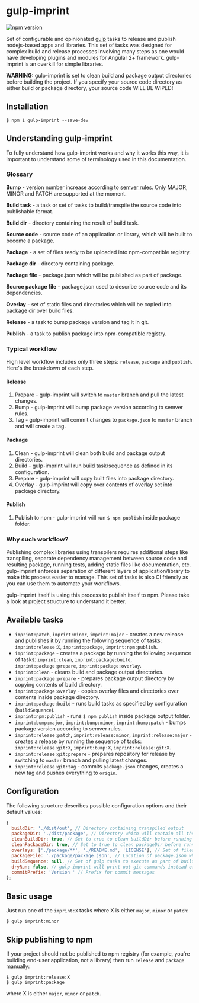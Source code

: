 # gulp-imprint

[![npm version](https://badge.fury.io/js/gulp-imprint.svg)](https://badge.fury.io/js/gulp-imprint)

Set of configurable and opinionated [gulp](https://gulpjs.com/) tasks to release and publish nodejs-based apps and libraries.
This set of tasks was designed for complex build and release processes involving many steps as one would have developing
plugins and modules for Angular 2+ framework. gulp-imprint is an overkill for simple libraries.

**WARNING:** gulp-imprint is set to clean build and package output directories before building the project. If you specify your source code directory
as either build or package directory, your source code WILL BE WIPED!

## Installation

`$ npm i gulp-imprint --save-dev`

## Understanding gulp-imprint

To fully understand how gulp-imprint works and why it works this way, it is important to understand some of terminology used in this documentation.

### Glossary

**Bump** - version number increase according to [semver rules](https://semver.org/). Only MAJOR, MINOR and PATCH are supported at the moment.

**Build task** - a task or set of tasks to build/transpile the source code into publishable format.

**Build dir** - directory containing the result of build task.

**Source code** - source code of an application or library, which will be built to become a package.

**Package** - a set of files ready to be uploaded into npm-compatible registry.

**Package dir** - directory containing package.

**Package file** - package.json which will be published as part of package.

**Source package file** - package.json used to describe source code and its dependencies.

**Overlay** - set of static files and directories which will be copied into package dir over build files.

**Release** - a task to bump package version and tag it in git.

**Publish** - a task to publish package into npm-compatible registry.

### Typical workflow

High level workflow includes only three steps: `release`, `package` and `publish`. Here's the breakdown of each step.

#### Release

1. Prepare - gulp-imprint will switch to `master` branch and pull the latest changes.
2. Bump - gulp-imprint will bump package version according to semver rules.
3. Tag - gulp-imprint will commit changes to `package.json` to `master` branch and will create a tag.

#### Package

1. Clean - gulp-imprint will clean both build and package output directories.
2. Build - gulp-imprint will run build task/sequence as defined in its configuration.
3. Prepare - gulp-imprint will copy built files into package directory.
4. Overlay - gulp-imprint will copy over contents of overlay set into package directory.

#### Publish

1. Publish to npm - gulp-imprint will run `$ npm publish` inside package folder.

### Why such workflow?

Publishing complex libraries using transpilers requires additional steps like transpiling, separate dependency management between
source code and resulting package, running tests, adding static files like documentation, etc.
gulp-imprint enforces separation of different layers of application/library to make this process easier to manage.
This set of tasks is also CI friendly as you can use them to automate your workflows.

gulp-imprint itself is using this process to publish itself to npm. Please take a look at project structure
to understand it better.

## Available tasks

* `imprint:patch`, `imprint:minor`, `imprint:major` - creates a new release and publishes it by running the following sequence of tasks:
  `imprint:release:X`, `imprint:package`, `imprint:npm:publish`.
* `imprint:package` - creates a package by running the following sequence of tasks:
  `imprint:clean`, `imprint:package:build`, `imprint:package:prepare`, `imprint:package:overlay`.
* `imprint:clean` - cleans build and package output directories.
* `imprint:package:prepare` - prepares package output directory by copying contents of build directory.
* `imprint:package:overlay` - copies overlay files and directories over contents inside package directory.
* `imprint:package:build` - runs build tasks as specified by configuration (`buildSequence`).
* `imprint:npm:publish` - runs `$ npm publish` inside package output folder.
* `imprint:bump:major`, `imprint:bump:minor`, `imprint:bump:patch` - bumps package version according to semver rules.
* `imprint:release:patch`, `imprint:release:minor`, `imprint:release:major` - creates a release by running the sequence of tasks:
  `imprint:release:git:X`, `imprint:bump:X`, `imprint:release:git:X`.
* `imprint:release:git:prepare` - prepares repository for release by switching to `master` branch and pulling latest changes.
* `imprint:release:git:tag` - commits `package.json` changes, creates a new tag and pushes everything to `origin`.

## Configuration

The following structure describes possible configuration options and their default values:

```javascript
{
  buildDir: './dist/out', // Directory containing transpiled output
  packageDir: './dist/package', // Directory which will contain all the files ready to be pushed to npm registry
  cleanBuildDir: true, // Set to true to clean buildDir before running build task
  cleanPackageDir: true, // Set to true to clean packageDir before running build task
  overlays: ['./package/**', './README.md', 'LICENSE'], // Set of files and directories to overlay into packageDir
  packageFile: './package/package.json', // Location of package.json which will be published as part of npm package 
  buildSequence: null, // Set of gulp tasks to execute as part of build process
  dryRun: false, // gulp-imprint will print out git commands instead of running them if set to true
  commitPrefix: 'Version ' // Prefix for commit messages
};
```

## Basic usage

Just run one of the `imprint:X` tasks where X is either `major`, `minor` or `patch`:

```
$ gulp imprint:minor
```

## Skip publishing to npm

If your project should not be published to npm registry (for example, you're building end-user application, not a library)
then run `release` and `package` manually:

```
$ gulp imprint:release:X
$ gulp imprint:package
```

where X is either `major`, `minor` or `patch`.
